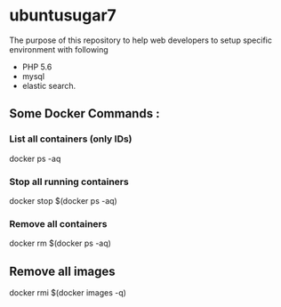 # ubuntusugar7
The purpose of this repository to help web developers to setup specific environment with following 
  * PHP 5.6 
  * mysql 
  * elastic search.
## Some Docker Commands :

### List all containers (only IDs)
docker ps -aq

### Stop all running containers
docker stop $(docker ps -aq)

### Remove all containers
docker rm $(docker ps -aq)

## Remove all images
docker rmi $(docker images -q)

